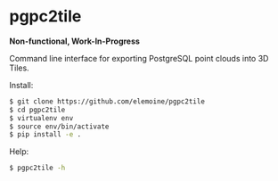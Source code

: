 # pgpc2tile

**Non-functional, Work-In-Progress**

Command line interface for exporting PostgreSQL point clouds into 3D Tiles.

Install:

```bash
$ git clone https://github.com/elemoine/pgpc2tile
$ cd pgpc2tile
$ virtualenv env
$ source env/bin/activate
$ pip install -e .
```

Help:

```bash
$ pgpc2tile -h
```
